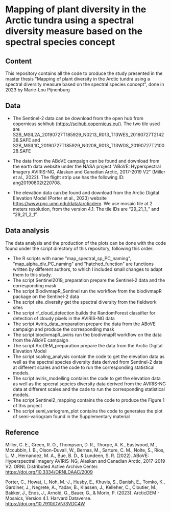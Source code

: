 # Mapping of plant diversity in the Arctic tundra using a spectral diversity measure based on the spectral species concept

## Content
This repository contains all the code to produce the study presented in the master thesis "Mapping of plant diversity in the Arctic tundra using a spectral diversity measure based on the spectral species concept", done in 2023 by Marie-Lou Pijnenburg

## Data
* The Sentinel-2 data can be download from the open hub from copernicus schihub (https://scihub.copernicus.eu/). The two tile used are S2B_MSIL2A_20190727T185929_N0213_R013_T13WES_20190727T214238.SAFE and S2B_MSIL1C_20190727T185929_N0208_R013_T13WDS_20190727T210028.SAFE

* The data from the ABoVE campaign can be found and download from the earth data website under the NASA project "ABoVE: Hyperspectral Imagery AVIRIS-NG, Alaskan and Canadian Arctic, 2017-2019 V2" (Miller et al., 2022). The flight strip use has the following ID: ang20190802t220708.

* The elevation data can be found and download from the Arctic Digital Elevation Model (Porter et al., 2023) website https://www.pgc.umn.edu/data/arcticdem. We use mosaic tile at 2 meters resolution, from the version 4.1. The tile IDs are “29_21_1_” and “29_21_2_1”. 


## Data analysis

The data analysis and the production of the plots can be done with the code found under the script directory of this repository, following this order:

* The R scripts with name "map_spectral_sp_PC_naming", "map_alpha_div_PC_naming" and "hatched_function" are functions written by different authors, to which I included small changes to adapt them to this study. 
* The script Sentinel2019_preparation prepare the Sentinel-2 data and the corresponding mask
* The script BiodivmapR_Sentinel run the workflow from the biodivmapR package on the Sentinel-2 data
* The script site_diversity get the spectral diversity from the fieldwork sites
* The script rf_cloud_detection builds the RandomForest classifier for detection of cloudy pixels in the AVIRIS-NG data
* The script Aviris_data_preparation prepare the data from the ABoVE campaign and produce the corresponding mask
* The script biodivmapR_aviris run the biodivmapR workflow on the data from the ABoVE campaign 
* The script ArcDEM_preparation prepare the data from the Arctic Digital Elevation Model
* The script scaling_analysis contain the code to get the elevation data as well as the spectral species diversity data derived from Sentinel-2 data at different scales and the code to run the corresponding statistical models. 
* The script aviris_modelling contains the code to get the elevation data as well as the specral sepcies diversity data derived from the AVIRIS-NG data at different scales and the cade to run the corresponding statistical models. 
* The script Sentinel2_mapping contains the code to produce the Figure 1 of this project
* The script semi_variogram_plot contains the code to generates the plot of semi-variogram found in the Supplementary material  

## Reference
Miller, C. E., Green, R. O., Thompson, D. R., Thorpe, A. K., Eastwood, M., Mccubbin, I. B., Olson-Duvall, W., Bernas, M., Sarture, C. M., Nolte, S., Rios, L. M., Hernandez, M. A., Bue, B. D., & Lundeen, S. R. (2022). ABoVE: Hyperspectral imagery AVIRIS-NG, Alaskan and Canadian Arctic, 2017-2019 V2. ORNL Distributed Active Archive Center. https://doi.org/10.3334/ORNLDAAC/2009

Porter, C., Howat, I., Noh, M.-J., Husby, E., Khuvis, S., Danish, E., Tomko, K., Gardiner, J., Negrete, A., Yadav, B., Klassen, J., Kelleher, C., Cloutier, M., Bakker, J., Enos, J., Arnold, G., Bauer, G., & Morin, P. (2023). ArcticDEM - Mosaics, Version 4.1. Harvard Dataverse. https://doi.org/10.7910/DVN/3VDC4W





